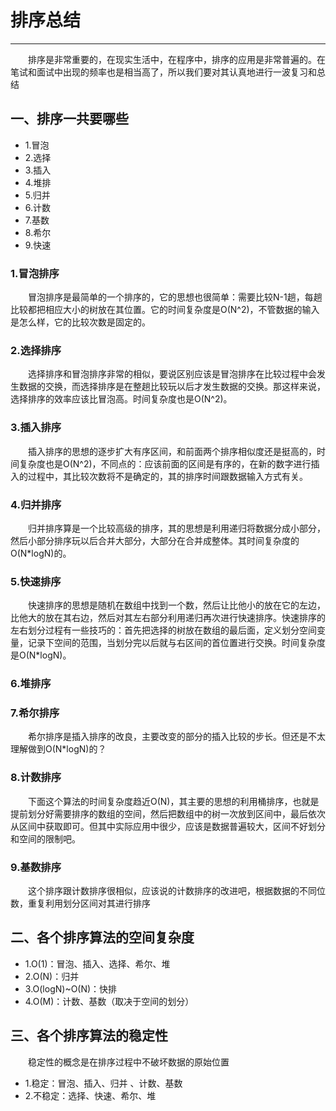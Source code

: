 # 排序总结
***
&ensp;&ensp;&ensp;&ensp;排序是非常重要的，在现实生活中，在程序中，排序的应用是非常普遍的。在笔试和面试中出现的频率也是相当高了，所以我们要对其认真地进行一波复习和总结

## 一、排序一共要哪些
- 1.冒泡
- 2.选择
- 3.插入
- 4.堆排
- 5.归并
- 6.计数
- 7.基数
- 8.希尔
- 9.快速

### 1.冒泡排序
&ensp;&ensp;&ensp;&ensp;冒泡排序是最简单的一个排序的，它的思想也很简单：需要比较N-1趟，每趟比较都把相应大小的树放在其位置。它的时间复杂度是O(N^2)，不管数据的输入是怎么样，它的比较次数是固定的。

### 2.选择排序
&ensp;&ensp;&ensp;&ensp;选择排序和冒泡排序非常的相似，要说区别应该是冒泡排序在比较过程中会发生数据的交换，而选择排序是在整趟比较玩以后才发生数据的交换。那这样来说，选择排序的效率应该比冒泡高。时间复杂度也是O(N^2)。

### 3.插入排序
&ensp;&ensp;&ensp;&ensp;插入排序的思想的逐步扩大有序区间，和前面两个排序相似度还是挺高的，时间复杂度也是O(N^2)，不同点的：应该前面的区间是有序的，在新的数字进行插入的过程中，其比较次数将不是确定的，其的排序时间跟数据输入方式有关。

### 4.归并排序
&ensp;&ensp;&ensp;&ensp;归并排序算是一个比较高级的排序，其的思想是利用递归将数据分成小部分，然后小部分排序玩以后合并大部分，大部分在合并成整体。其时间复杂度的O(N*logN)的。

### 5.快速排序
&ensp;&ensp;&ensp;&ensp;快速排序的思想是随机在数组中找到一个数，然后让比他小的放在它的左边，比他大的放在其右边，然后对其左右部分利用递归再次进行快速排序。快速排序的左右划分过程有一些技巧的：首先把选择的树放在数组的最后面，定义划分空间变量，记录下空间的范围，当划分完以后就与右区间的首位置进行交换。时间复杂度是O(N*logN)。

### 6.堆排序

### 7.希尔排序
&ensp;&ensp;&ensp;&ensp;希尔排序是插入排序的改良，主要改变的部分的插入比较的步长。但还是不太理解做到O(N*logN)的？

### 8.计数排序
&ensp;&ensp;&ensp;&ensp;下面这个算法的时间复杂度趋近O(N)，其主要的思想的利用桶排序，也就是提前划分好需要排序的数组的空间，然后把数组中的树一次放到区间中，最后依次从区间中获取即可。但其中实际应用中很少，应该是数据普遍较大，区间不好划分和空间的限制吧。

### 9.基数排序
&ensp;&ensp;&ensp;&ensp;这个排序跟计数排序很相似，应该说的计数排序的改进吧，根据数据的不同位数，重复利用划分区间对其进行排序

## 二、各个排序算法的空间复杂度
- 1.O(1)：冒泡、插入、选择、希尔、堆
- 2.O(N)：归并
- 3.O(logN)~O(N)：快排
- 4.O(M)：计数、基数（取决于空间的划分）

## 三、各个排序算法的稳定性
&ensp;&ensp;&ensp;&ensp;稳定性的概念是在排序过程中不破坏数据的原始位置

- 1.稳定：冒泡、插入、归并 、计数、基数
- 2.不稳定：选择、快速、希尔、堆
